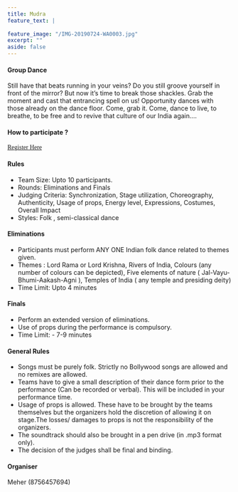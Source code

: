 ```yaml
---
title: Mudra
feature_text: |
  
feature_image: "/IMG-20190724-WA0003.jpg"
excerpt: ""
aside: false
---
```



#### Group Dance
Still have that beats running in your veins? Do you still groove yourself in front of the mirror? But now it’s time to break those shackles. Grab the moment and cast that entrancing spell on us! Opportunity dances with those already on the dance floor. Come, grab it. Come, dance to live, to breathe, to be free and to revive that culture of our India again.... 

#### How to participate ?
[<span style="font-family:Papyrus; font-size:1em;">Register Here</span>](https://forms.gle/KdcxcBhTjBirV6pH8 "Event Registration link") 

#### Rules
* Team Size: Upto 10 participants.
* Rounds: Eliminations and Finals 
* Judging Criteria: Synchronization, Stage utilization, Choreography, Authenticity, Usage of props, Energy level, Expressions, Costumes, Overall Impact 
* Styles: Folk , semi-classical dance 

#### Eliminations
* Participants must perform ANY ONE Indian folk dance related to themes given.
* Themes : Lord Rama or Lord Krishna, Rivers of India, Colours (any number of colours can be depicted), Five elements of nature ( Jal-Vayu-Bhumi-Aakash-Agni ), Temples of India ( any temple and presiding deity)
* Time Limit: Upto 4 minutes 

#### Finals
* Perform an extended version of eliminations.
* Use of props during the performance is compulsory.
* Time Limit: - 7-9 minutes

#### General Rules
* Songs must be purely folk. Strictly no Bollywood songs are allowed and no remixes are allowed. 
* Teams have to give a small description of their dance form prior to the performance (Can be recorded or verbal). This will be included in your performance time.
* Usage of props is allowed. These have to be brought by the teams themselves but the organizers hold the discretion of allowing it on stage.The losses/ damages to props is not the responsibility of the organizers.
* The soundtrack should also be brought in a pen drive (in .mp3 format only).
* The decision of the judges shall be final and binding.

#### Organiser
Meher (8756457694)

